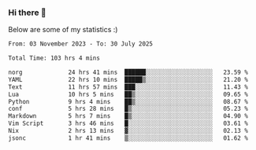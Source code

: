 ### Hi there 👋
Below are some of my statistics :)

<!--START_SECTION:waka-->

```txt
From: 03 November 2023 - To: 30 July 2025

Total Time: 103 hrs 4 mins

norg             24 hrs 41 mins  ██████░░░░░░░░░░░░░░░░░░░   23.59 %
YAML             22 hrs 10 mins  █████▒░░░░░░░░░░░░░░░░░░░   21.20 %
Text             11 hrs 57 mins  ███░░░░░░░░░░░░░░░░░░░░░░   11.43 %
Lua              10 hrs 5 mins   ██▒░░░░░░░░░░░░░░░░░░░░░░   09.65 %
Python           9 hrs 4 mins    ██▒░░░░░░░░░░░░░░░░░░░░░░   08.67 %
conf             5 hrs 28 mins   █▒░░░░░░░░░░░░░░░░░░░░░░░   05.23 %
Markdown         5 hrs 7 mins    █▒░░░░░░░░░░░░░░░░░░░░░░░   04.90 %
Vim Script       3 hrs 46 mins   █░░░░░░░░░░░░░░░░░░░░░░░░   03.61 %
Nix              2 hrs 13 mins   ▓░░░░░░░░░░░░░░░░░░░░░░░░   02.13 %
jsonc            1 hr 41 mins    ▒░░░░░░░░░░░░░░░░░░░░░░░░   01.62 %
```

<!--END_SECTION:waka-->

<!--
**KlapenHz/KlapenHz** is a ✨ _special_ ✨ repository because its `README.md` (this file) appears on your GitHub profile.

Here are some ideas to get you started:

- 🔭 I’m currently working on ...
- 🌱 I’m currently learning ...
- 👯 I’m looking to collaborate on ...
- 🤔 I’m looking for help with ...
- 💬 Ask me about ...
- 📫 How to reach me: ...
- 😄 Pronouns: ...
- ⚡ Fun fact: ...
-->
